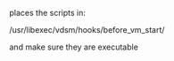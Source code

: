 places the scripts in:

/usr/libexec/vdsm/hooks/before_vm_start/

and make sure they are executable

